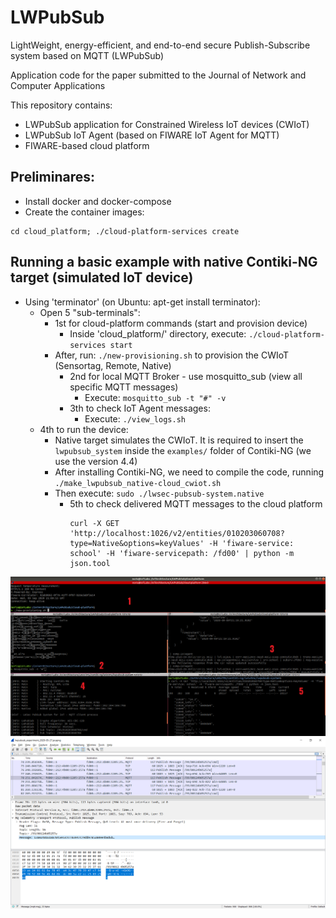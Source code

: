 # LWPubSub
LightWeight, energy-efficient, and end-to-end secure Publish-Subscribe system based on MQTT (LWPubSub)

Application code for the paper submitted to the Journal of Network and Computer Applications

This repository contains:
  - LWPubSub application for Constrained Wireless IoT devices (CWIoT)
  - LWPubSub IoT Agent (based on FIWARE IoT Agent for MQTT)
  - FIWARE-based cloud platform

## Preliminares:
  * Install docker and docker-compose
  * Create the container images:
```
cd cloud_platform; ./cloud-platform-services create
```

## Running a basic example with native Contiki-NG target (simulated IoT device)
* Using 'terminator' (on Ubuntu: apt-get install terminator):
	- Open 5 "sub-terminals":
		- 1st for cloud-platform commands (start and provision device)
			- Inside 'cloud_platform/' directory, execute: ``` ./cloud-platform-services start ```
      - After, run: ``` ./new-provisioning.sh ``` to provision the CWIoT (Sensortag, Remote, Native)
		- 2nd for local MQTT Broker - use mosquitto_sub (view all specific MQTT messages)
			- Execute: ``` mosquitto_sub -t "#" -v ```
		- 3th to check IoT Agent messages:
			- Execute: ``` ./view_logs.sh ```
    - 4th to run the device:
      - Native target simulates the CWIoT. It is required to insert the ``` lwpubsub_system ``` inside the ``` examples/ ``` folder of Contiki-NG (we use the version 4.4)
      - After installing Contiki-NG, we need to compile the code, running ``` ./make_lwpubsub_native-cloud_cwiot.sh ```
      - Then execute: ``` sudo ./lwsec-pubsub-system.native ```
		- 5th to check delivered MQTT messages to the cloud platform
			```
		    curl -X GET 'http://localhost:1026/v2/entities/010203060708?type=Native&options=keyValues' -H 'fiware-service: school' -H 'fiware-servicepath: /fd00' | python -m json.tool
		    ```

<img src="https://github.com/norisjunior/LWPubSub/blob/master/img/LWPubSub.png" alt="Steps above mentioned" width="1024">

<img src="https://github.com/norisjunior/LWPubSub/blob/master/img/Wireshark.png" alt="Wireshark capture" width="1024">

